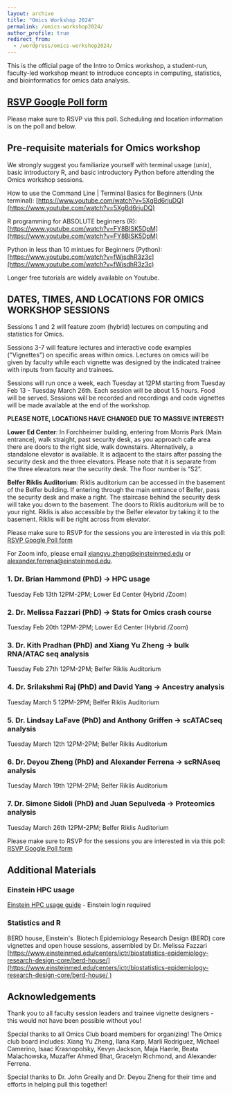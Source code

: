 ```yaml
---
layout: archive
title: "Omics Workshop 2024"
permalink: /omics-workshop2024/
author_profile: true
redirect_from:
  - /wordpress/omics-workshop2024/
---
```



This is the official page of the Intro to Omics workshop, a student-run, faculty-led workshop meant to introduce concepts in computing, statistics, and bioinformatics for omics data analysis.



## [RSVP Google Poll form](https://forms.gle/iuymSPH7EMuePpSV9)
Please make sure to RSVP via this poll. Scheduling and location information is on the poll and below.



## Pre-requisite materials for Omics workshop

We strongly suggest you familiarize yourself with terminal usage (unix), basic introductory R, and basic introductory Python before attending the Omics workshop sessions.



How to use the Command Line | Terminal Basics for Beginners (Unix terminal):
[https://www.youtube.com/watch?v=5XgBd6rjuDQ](https://www.youtube.com/watch?v=5XgBd6rjuDQ)


R programming for ABSOLUTE beginners (R):
[https://www.youtube.com/watch?v=FY8BISK5DpM](https://www.youtube.com/watch?v=FY8BISK5DpM)


Python in less than 10 mintues for Beginners (Python):
[https://www.youtube.com/watch?v=fWjsdhR3z3c](https://www.youtube.com/watch?v=fWjsdhR3z3c)



Longer free tutorials are widely available on Youtube.




## DATES, TIMES, AND LOCATIONS FOR OMICS WORKSHOP SESSIONS

Sessions 1 and 2 will feature zoom (hybrid) lectures on computing and statistics for Omics.

Sessions 3-7 will feature lectures and interactive code examples ("Vignettes") on specific areas within omics. Lectures on omics will be given by faculty while each vignette was designed by the indicated trainee with inputs from faculty and trainees.

Sessions will run once a week, each Tuesday at 12PM starting from Tuesday Feb 13 - Tuesday March 26th. Each session will be about 1.5 hours. Food will be served. Sessions will be recorded and recordings and code vignettes will be made available at the end of the workshop.



**PLEASE NOTE, LOCATIONS HAVE CHANGED DUE TO MASSIVE INTEREST!**

**Lower Ed Center**: In Forchheimer building, entering from Morris Park (Main entrance), walk straight, past security desk, as you approach cafe area there are doors to the right side, walk downstairs. Alternatively, a standalone elevator is available. It is adjacent to the stairs after passing the security desk and the three elevators. Please note that it is separate from the three elevators near the security desk. The floor number is “S2”.

**Belfer Riklis Auditorium**: Riklis auditorium can be accessed in the basement of the Belfer building. If entering through the main entrance of Belfer, pass the security desk and make a right. The staircase behind the security desk will take you down to the basement. The doors to Riklis auditorium will be to your right. Riklis is also accessible by the Belfer elevator by taking it to the basement. Riklis will be right across from elevator.


Please make sure to RSVP for the sessions you are interested in via this poll:
[RSVP Google Poll form](https://forms.gle/iuymSPH7EMuePpSV9)



For Zoom info, please email xiangyu.zheng@einsteinmed.edu or alexander.ferrena@einsteinmed.edu.

### 1. Dr. Brian Hammond (PhD) → HPC usage
Tuesday Feb 13th 12PM-2PM; Lower Ed Center (Hybrid /Zoom)







### 2. Dr. Melissa Fazzari (PhD) → Stats for Omics crash course
Tuesday Feb 20th 12PM-2PM; Lower Ed Center (Hybrid /Zoom)

### 3. Dr. Kith Pradhan (PhD) and Xiang Yu Zheng → bulk RNA/ATAC seq analysis
Tuesday Feb 27th 12PM-2PM; Belfer Riklis Auditorium

### 4. Dr. Srilakshmi Raj (PhD) and David Yang → Ancestry analysis
Tuesday March 5 12PM-2PM; Belfer Riklis Auditorium

### 5. Dr. Lindsay LaFave (PhD) and Anthony Griffen → scATACseq analysis
Tuesday March 12th 12PM-2PM; Belfer Riklis Auditorium

### 6. Dr. Deyou Zheng (PhD) and Alexander Ferrena → scRNAseq analysis
Tuesday March 19th 12PM-2PM; Belfer Riklis Auditorium

### 7. Dr. Simone Sidoli (PhD) and Juan Sepulveda → Proteomics analysis
Tuesday March 26th 12PM-2PM; Belfer Riklis Auditorium



Please make sure to RSVP for the sessions you are interested in via this poll:
[RSVP Google Poll form](https://forms.gle/iuymSPH7EMuePpSV9)







## Additional Materials


### Einstein HPC usage

[Einstein HPC usage guide](https://montefioreorg.sharepoint.com/sites/Einstein-IT-HPC/SitePages/HPC3.0-UQuick-Start.aspx) - Einstein login required





### Statistics and R

BERD house, Einstein's  Biotech Epidemiology Research Design (BERD) core vignettes and open house sessions, assembled by Dr. Melissa Fazzari
[https://www.einsteinmed.edu/centers/ictr/biostatistics-epidemiology-research-design-core/berd-house/](https://www.einsteinmed.edu/centers/ictr/biostatistics-epidemiology-research-design-core/berd-house/ )




## Acknowledgements

Thank you to all faculty session leaders and trainee vignette designers - this would not have been possible without you!


Special thanks to all Omics Club board members for organizing! The Omics club board includes: Xiang Yu Zheng, Ilana Karp, Marli Rodriguez, Michael Camerino, Isaac Krasnopolsky, Kevyn Jackson, Maja Haerle, Beata Malachowska, Muzaffer Ahmed Bhat, Gracelyn Richmond, and Alexander Ferrena.


Special thanks to Dr. John Greally and Dr. Deyou Zheng for their time and efforts in helping pull this together!





